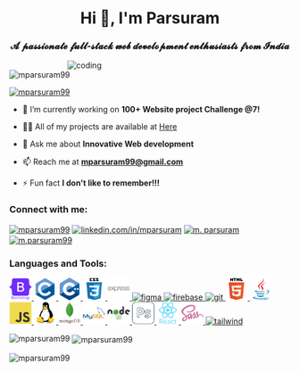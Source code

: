 <h1 align="center">Hi 👋, I'm Parsuram</h1>
<h3 align="center">𝓐 𝓹𝓪𝓼𝓼𝓲𝓸𝓷𝓪𝓽𝓮 𝓯𝓾𝓵𝓵-𝓼𝓽𝓪𝓬𝓴 𝔀𝓮𝓫 𝓭𝓮𝓿𝓮𝓵𝓸𝓹𝓶𝓮𝓷𝓽 𝓮𝓷𝓽𝓱𝓾𝓼𝓲𝓪𝓼𝓽𝓼 𝓯𝓻𝓸𝓶 𝓘𝓷𝓭𝓲𝓪</h3>
<img align="right" alt="coding" width="400" src="[https://github.com/MPARSURAM99/MPARSURAM99/issues/2#issue-2347342583](https://private-user-images.githubusercontent.com/123405783/338750822-d9616c5f-f4c5-44c8-9064-b50112218bda.png?jwt=eyJhbGciOiJIUzI1NiIsInR5cCI6IkpXVCJ9.eyJpc3MiOiJnaXRodWIuY29tIiwiYXVkIjoicmF3LmdpdGh1YnVzZXJjb250ZW50LmNvbSIsImtleSI6ImtleTUiLCJleHAiOjE3MTgxNDE5NzMsIm5iZiI6MTcxODE0MTY3MywicGF0aCI6Ii8xMjM0MDU3ODMvMzM4NzUwODIyLWQ5NjE2YzVmLWY0YzUtNDRjOC05MDY0LWI1MDExMjIxOGJkYS5wbmc_WC1BbXotQWxnb3JpdGhtPUFXUzQtSE1BQy1TSEEyNTYmWC1BbXotQ3JlZGVudGlhbD1BS0lBVkNPRFlMU0E1M1BRSzRaQSUyRjIwMjQwNjExJTJGdXMtZWFzdC0xJTJGczMlMkZhd3M0X3JlcXVlc3QmWC1BbXotRGF0ZT0yMDI0MDYxMVQyMTM0MzNaJlgtQW16LUV4cGlyZXM9MzAwJlgtQW16LVNpZ25hdHVyZT0xODVmOGEzYWI3YWVjNjk0M2RkNmEyYThjYTA1ZWI2ZDI5YjdkMjQ3MTdhMmU4MmVmMGZhM2JkYWI5ZDBiMGQ5JlgtQW16LVNpZ25lZEhlYWRlcnM9aG9zdCZhY3Rvcl9pZD0wJmtleV9pZD0wJnJlcG9faWQ9MCJ9.-RQDcfQB5G7AQYhUtYnMfZ1ydAaAaTM1UK0rC3EJmC0)">

<p align="left"> <img src="https://komarev.com/ghpvc/?username=mparsuram99&label=Profile%20views&color=0e75b6&style=flat" alt="mparsuram99" /> </p>

<p align="left"> <a href="https://twitter.com/mparsuram99" target="blank"><img src="https://img.shields.io/twitter/follow/mparsuram99?logo=twitter&style=for-the-badge" alt="mparsuram99" /></a> </p>

- 🌱 I’m currently working on **100+ Website project Challenge @7!**

- 👨‍💻 All of my projects are available at <a href="https://github.com/MPARSURAM99?tab=repositories">Here</a>

- 💬 Ask me about **Innovative Web development**

- 📫 Reach me at **mparsuram99@gmail.com**

- ⚡ Fun fact **I don't like to remember!!!**

<h3 align="left">Connect with me:</h3>
<p align="left">
<a href="https://twitter.com/mparsuram99" target="blank"><img align="center" src="https://raw.githubusercontent.com/rahuldkjain/github-profile-readme-generator/master/src/images/icons/Social/twitter.svg" alt="mparsuram99" height="30" width="40" /></a>
<a href="https://linkedin.com/in/linkedin.com/in/mparsuram" target="blank"><img align="center" src="https://raw.githubusercontent.com/rahuldkjain/github-profile-readme-generator/master/src/images/icons/Social/linked-in-alt.svg" alt="linkedin.com/in/mparsuram" height="30" width="40" /></a>
<a href="https://fb.com/m. parsuram" target="blank"><img align="center" src="https://raw.githubusercontent.com/rahuldkjain/github-profile-readme-generator/master/src/images/icons/Social/facebook.svg" alt="m. parsuram" height="30" width="40" /></a>
<a href="https://instagram.com/m.parsuram99" target="blank"><img align="center" src="https://raw.githubusercontent.com/rahuldkjain/github-profile-readme-generator/master/src/images/icons/Social/instagram.svg" alt="m.parsuram99" height="30" width="40" /></a>
</p>

<h3 align="left">Languages and Tools:</h3>
<p align="left"> <a href="https://getbootstrap.com" target="_blank" rel="noreferrer"> <img src="https://raw.githubusercontent.com/devicons/devicon/master/icons/bootstrap/bootstrap-plain-wordmark.svg" alt="bootstrap" width="40" height="40"/> </a> <a href="https://www.cprogramming.com/" target="_blank" rel="noreferrer"> <img src="https://raw.githubusercontent.com/devicons/devicon/master/icons/c/c-original.svg" alt="c" width="40" height="40"/> </a> <a href="https://www.w3schools.com/cpp/" target="_blank" rel="noreferrer"> <img src="https://raw.githubusercontent.com/devicons/devicon/master/icons/cplusplus/cplusplus-original.svg" alt="cplusplus" width="40" height="40"/> </a> <a href="https://www.w3schools.com/css/" target="_blank" rel="noreferrer"> <img src="https://raw.githubusercontent.com/devicons/devicon/master/icons/css3/css3-original-wordmark.svg" alt="css3" width="40" height="40"/> </a> <a href="https://expressjs.com" target="_blank" rel="noreferrer"> <img src="https://raw.githubusercontent.com/devicons/devicon/master/icons/express/express-original-wordmark.svg" alt="express" width="40" height="40"/> </a> <a href="https://www.figma.com/" target="_blank" rel="noreferrer"> <img src="https://www.vectorlogo.zone/logos/figma/figma-icon.svg" alt="figma" width="40" height="40"/> </a> <a href="https://firebase.google.com/" target="_blank" rel="noreferrer"> <img src="https://www.vectorlogo.zone/logos/firebase/firebase-icon.svg" alt="firebase" width="40" height="40"/> </a> <a href="https://git-scm.com/" target="_blank" rel="noreferrer"> <img src="https://www.vectorlogo.zone/logos/git-scm/git-scm-icon.svg" alt="git" width="40" height="40"/> </a> <a href="https://www.w3.org/html/" target="_blank" rel="noreferrer"> <img src="https://raw.githubusercontent.com/devicons/devicon/master/icons/html5/html5-original-wordmark.svg" alt="html5" width="40" height="40"/> </a> <a href="https://www.java.com" target="_blank" rel="noreferrer"> <img src="https://raw.githubusercontent.com/devicons/devicon/master/icons/java/java-original.svg" alt="java" width="40" height="40"/> </a> <a href="https://developer.mozilla.org/en-US/docs/Web/JavaScript" target="_blank" rel="noreferrer"> <img src="https://raw.githubusercontent.com/devicons/devicon/master/icons/javascript/javascript-original.svg" alt="javascript" width="40" height="40"/> </a> <a href="https://www.linux.org/" target="_blank" rel="noreferrer"> <img src="https://raw.githubusercontent.com/devicons/devicon/master/icons/linux/linux-original.svg" alt="linux" width="40" height="40"/> </a> <a href="https://www.mongodb.com/" target="_blank" rel="noreferrer"> <img src="https://raw.githubusercontent.com/devicons/devicon/master/icons/mongodb/mongodb-original-wordmark.svg" alt="mongodb" width="40" height="40"/> </a> <a href="https://www.mysql.com/" target="_blank" rel="noreferrer"> <img src="https://raw.githubusercontent.com/devicons/devicon/master/icons/mysql/mysql-original-wordmark.svg" alt="mysql" width="40" height="40"/> </a> <a href="https://nodejs.org" target="_blank" rel="noreferrer"> <img src="https://raw.githubusercontent.com/devicons/devicon/master/icons/nodejs/nodejs-original-wordmark.svg" alt="nodejs" width="40" height="40"/> </a> <a href="https://www.photoshop.com/en" target="_blank" rel="noreferrer"> <img src="https://raw.githubusercontent.com/devicons/devicon/master/icons/photoshop/photoshop-line.svg" alt="photoshop" width="40" height="40"/> </a> <a href="https://reactjs.org/" target="_blank" rel="noreferrer"> <img src="https://raw.githubusercontent.com/devicons/devicon/master/icons/react/react-original-wordmark.svg" alt="react" width="40" height="40"/> </a> <a href="https://sass-lang.com" target="_blank" rel="noreferrer"> <img src="https://raw.githubusercontent.com/devicons/devicon/master/icons/sass/sass-original.svg" alt="sass" width="40" height="40"/> </a> <a href="https://tailwindcss.com/" target="_blank" rel="noreferrer"> <img src="https://www.vectorlogo.zone/logos/tailwindcss/tailwindcss-icon.svg" alt="tailwind" width="40" height="40"/> </a> </p>

<p><img align="left" src="https://github-readme-stats.vercel.app/api/top-langs?username=mparsuram99&show_icons=true&locale=en&layout=compact" alt="mparsuram99" /></p>

<p>&nbsp;<img align="center" src="https://github-readme-stats.vercel.app/api?username=mparsuram99&show_icons=true&locale=en" alt="mparsuram99" /></p>

<p><img align="center" src="https://github-readme-streak-stats.herokuapp.com/?user=mparsuram99&" alt="mparsuram99" /></p>
